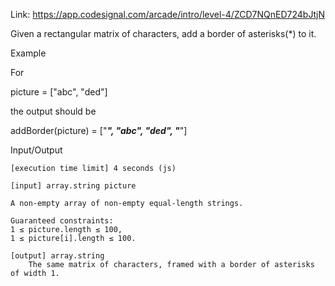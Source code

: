 Link: https://app.codesignal.com/arcade/intro/level-4/ZCD7NQnED724bJtjN

Given a rectangular matrix of characters, add a border of asterisks(*) to it.

Example

For

picture = ["abc",
           "ded"]

the output should be

addBorder(picture) = ["*****",
                      "*abc*",
                      "*ded*",
                      "*****"]

Input/Output

    [execution time limit] 4 seconds (js)

    [input] array.string picture

    A non-empty array of non-empty equal-length strings.

    Guaranteed constraints:
    1 ≤ picture.length ≤ 100,
    1 ≤ picture[i].length ≤ 100.

    [output] array.string
        The same matrix of characters, framed with a border of asterisks of width 1.
